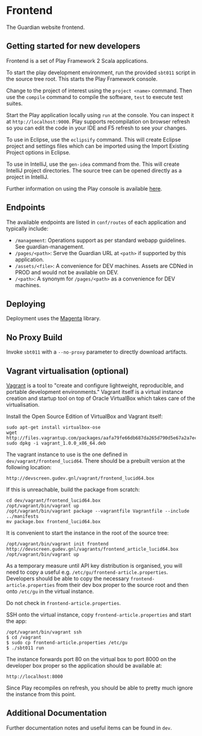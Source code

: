 Frontend
========

The Guardian website frontend.


Getting started for new developers
----------------------------------
Frontend is a set of Play Framework 2 Scala applications.

To start the play development environment, run the provided `sbt011` script
in the source tree root. This starts the Play Framework console.

Change to the project of interest using the `project <name>` command. Then use
the `compile` command to compile the software, `test` to execute test suites.

Start the Play application locally using `run` at the console. You can
inspect it at `http://localhost:9000`. Play supports recompilation on browser
refresh so you can edit the code in your IDE and F5 refresh to see your
changes.

To use in Eclipse, use the `eclipsify` command. This will create Eclipse
project and settings files which can be imported using the Import Existing
Project options in Eclipse.

To use in IntelliJ, use the `gen-idea` command from the. This will create
IntelliJ project directories. The source tree can be opened directly as 
a project in IntelliJ.

Further information on using the Play console is available [here][play2-console].


Endpoints
---------
The available endpoints are listed in `conf/routes` of each application and
typically include:

* `/management`: Operations support as per standard webapp guidelines. See
  guardian-management.
* `/pages/<path>`: Serve the Guardian URL at `<path>` if supported by this
  application.
* `/assets/<file>`: A convenience for DEV machines. Assets are CDNed in PROD
  and would not be available on DEV.
* `/<path>`: A synonym for `/pages/<path>` as a convenience for DEV machines.


Deploying
---------
Deployment uses the [Magenta][magenta] library.


No Proxy Build
--------------
Invoke `sbt011` with a `--no-proxy` parameter to directly download artifacts.


Vagrant virtualisation (optional)
---------------------------------
[Vagrant][vagrant] is a tool to "create and configure lightweight, reproducible,
and portable development environments." Vagrant itself is a virtual instance
creation and startup tool on top of Oracle VirtualBox which takes care of the
virtualisation.

Install the Open Source Edition of VirtualBox and Vagrant itself:

    sudo apt-get install virtualbox-ose
    wget http://files.vagrantup.com/packages/aafa79fe66db687da265d790d5e67a2a7ec30d92/vagrant_1.0.0_x86_64.deb
    sudo dpkg -i vagrant_1.0.0_x86_64.deb

The vagrant instance to use is the one defined in `dev/vagrant/frontend_lucid64`.
There should be a prebuilt version at the following location:

    http://devscreen.gudev.gnl/vagrant/frontend_lucid64.box

If this is unreachable, build the package from scratch:

    cd dev/vagrant/frontend_lucid64.box
    /opt/vagrant/bin/vagrant up
    /opt/vagrant/bin/vagrant package --vagrantfile Vagrantfile --include ../manifests
    mv package.box frontend_lucid64.box

It is convenient to start the instance in the root of the source tree:

    /opt/vagrant/bin/vagrant init frontend http://devscreen.gudev.gnl/vagrants/frontend_article_lucid64.box
    /opt/vagrant/bin/vagrant up

As a temporary measure until API key distribution is organised, you will
need to copy a useful e.g. `/etc/gu/frontend-article.properties`. Developers
should be able to copy the necessary `frontend-article.properties` from
their dev box proper to the source root and then onto `/etc/gu` in the
virtual instance.

Do not check in `frontend-article.properties`.

SSH onto the virtual instance, copy `frontend-article.properties` and start
the app:

    /opt/vagrant/bin/vagrant ssh
    $ cd /vagrant
    $ sudo cp frontend-article.properties /etc/gu
    $ ./sbt011 run

The instance forwards port 80 on the virtual box to port 8000 on the developer
box proper so the application should be available at:

    http://localhost:8000

Since Play recompiles on refresh, you should be able to pretty much ignore the
instance from this point.


Additional Documentation
------------------------
Further documentation notes and useful items can be found in `dev`.


[sbt]: http://www.scala-sbt.org
[play2-console]: https://github.com/playframework/Play20/wiki/PlayConsole
[play2-wiki]: https://github.com/playframework/Play20/wiki
[sbteclipse]: https://github.com/typesafehub/sbteclipse
[sbt-idea]: https://github.com/mpeltonen/sbt-idea
[vagrant]: http://vagrantup.com
[magenta]: https://github.com/guardian/deploy
